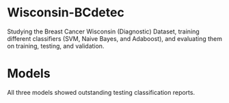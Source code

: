 # Wisconsin-BCdetec
Studying the Breast Cancer Wisconsin (Diagnostic) Dataset, training different classifiers (SVM, Naive Bayes, and Adaboost), and evaluating them on training, testing, and validation.

# Models
All three models showed outstanding testing classification reports.
